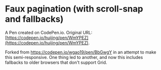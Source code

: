 # Faux pagination (with scroll-snap and fallbacks)

A Pen created on CodePen.io. Original URL: [https://codepen.io/huijing/pen/WmYPEZ](https://codepen.io/huijing/pen/WmYPEZ).

Forked from https://codepen.io/wgao19/pen/BbGwgY in an attempt to make this semi-responsive. One thing led to another, and now this includes fallbacks to older browsers that don't support Grid.